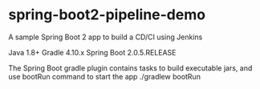 # spring-boot2-pipeline-demo
A sample Spring Boot 2 app to build a CD/CI using Jenkins


Java 1.8+
Gradle 4.10.x
Spring Boot 2.0.5.RELEASE


The Spring Boot gradle plugin contains tasks to build executable jars, and use bootRun command to start the app
./gradlew bootRun 

